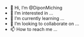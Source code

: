 - 👋 Hi, I’m @DiponMiching
- 👀 I’m interested in ...
- 🌱 I’m currently learning ...
- 💞️ I’m looking to collaborate on ...
- 📫 How to reach me ...

<!---
DiponMiching/DiponMiching is a ✨ special ✨ repository because its `README.md` (this file) appears on your GitHub profile.
You can click the Preview link to take a look at your changes.
--->
